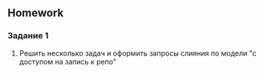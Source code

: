 ##  Homework

### Задание 1 

1. Решить несколько задач и оформить запросы слияния по модели "с доступом на запись к репо"
